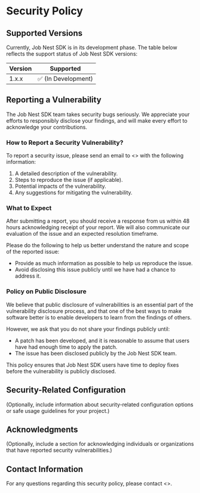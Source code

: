 # Security Policy

## Supported Versions

Currently, Job Nest SDK is in its development phase. The table below reflects the support status of Job Nest SDK versions:

| Version | Supported                           |
| ------- | ----------------------------------- |
| 1.x.x   | :white_check_mark: (In Development) |

## Reporting a Vulnerability

The Job Nest SDK team takes security bugs seriously. We appreciate your efforts to responsibly disclose your findings, and will make every effort to acknowledge your contributions.

### How to Report a Security Vulnerability?

To report a security issue, please send an email to <> with the following information:

1. A detailed description of the vulnerability.
2. Steps to reproduce the issue (if applicable).
3. Potential impacts of the vulnerability.
4. Any suggestions for mitigating the vulnerability.

### What to Expect

After submitting a report, you should receive a response from us within 48 hours acknowledging receipt of your report. We will also communicate our evaluation of the issue and an expected resolution timeframe.

Please do the following to help us better understand the nature and scope of the reported issue:

- Provide as much information as possible to help us reproduce the issue.
- Avoid disclosing this issue publicly until we have had a chance to address it.

### Policy on Public Disclosure

We believe that public disclosure of vulnerabilities is an essential part of the vulnerability disclosure process, and that one of the best ways to make software better is to enable developers to learn from the findings of others.

However, we ask that you do not share your findings publicly until:

- A patch has been developed, and it is reasonable to assume that users have had enough time to apply the patch.
- The issue has been disclosed publicly by the Job Nest SDK team.

This policy ensures that Job Nest SDK users have time to deploy fixes before the vulnerability is publicly disclosed.

## Security-Related Configuration

(Optionally, include information about security-related configuration options or safe usage guidelines for your project.)

## Acknowledgments

(Optionally, include a section for acknowledging individuals or organizations that have reported security vulnerabilities.)

## Contact Information

For any questions regarding this security policy, please contact <>.
